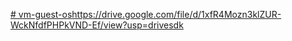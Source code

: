 [# vm-guest-os](https://drive.google.com/file/d/1xfR4Mozn3klZUR-WckNfdfPHPkVND-Ef/view?usp=drivesdk)https://drive.google.com/file/d/1xfR4Mozn3klZUR-WckNfdfPHPkVND-Ef/view?usp=drivesdk
